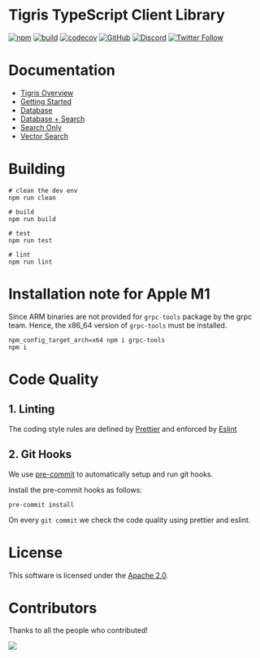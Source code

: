 # Tigris TypeScript Client Library

[![npm](https://img.shields.io/npm/v/@tigrisdata/core?logo=npm&logoColor=white)](https://www.npmjs.com/package/@tigrisdata/core)
[![build](https://github.com/tigrisdata/tigris-client-ts/actions/workflows/ts-ci.yml/badge.svg?branch=main)](https://github.com/tigrisdata/tigris-client-ts/actions/workflows/ts-ci.yml)
[![codecov](https://codecov.io/gh/tigrisdata/tigris-client-ts/branch/main/graph/badge.svg)](https://codecov.io/gh/tigrisdata/tigris-client-ts)
[![GitHub](https://img.shields.io/github/license/tigrisdata/tigris-client-ts)](https://github.com/tigrisdata/tigris-client-ts/blob/main/LICENSE)
[![Discord](https://img.shields.io/discord/1033842669983633488?color=%23596fff&label=Discord&logo=discord&logoColor=%23ffffff)](https://tigris.dev/discord)
[![Twitter Follow](https://img.shields.io/twitter/follow/tigrisdata?style=social)](https://twitter.com/tigrisdata)

# Documentation

- [Tigris Overview](https://www.tigrisdata.com/docs/concepts/)
- [Getting Started](https://www.tigrisdata.com/docs/quickstarts/quickstart-typescript/)
- [Database](https://www.tigrisdata.com/docs/sdkstools/typescript/database/)
- [Database + Search](https://www.tigrisdata.com/docs/sdkstools/typescript/database/search/)
- [Search Only](https://www.tigrisdata.com/docs/sdkstools/typescript/search/)
- [Vector Search](https://www.tigrisdata.com/docs/quickstarts/quickstart-vector-search/)

# Building

```
# clean the dev env
npm run clean

# build
npm run build

# test
npm run test

# lint
npm run lint
```

# Installation note for Apple M1

Since ARM binaries are not provided for `grpc-tools` package by the grpc
team. Hence, the x86_64 version of `grpc-tools` must be installed.

```shell
npm_config_target_arch=x64 npm i grpc-tools
npm i
```

# Code Quality

## 1. Linting

The coding style rules are defined by [Prettier](https://prettier.io/) and
enforced by [Eslint](https://eslint.org)

## 2. Git Hooks

We use [pre-commit](https://pre-commit.com/index.html) to automatically
setup and run git hooks.

Install the pre-commit hooks as follows:

```shell
pre-commit install
```

On every `git commit` we check the code quality using prettier and eslint.

# License

This software is licensed under the [Apache 2.0](LICENSE).

# Contributors

Thanks to all the people who contributed!

<a href="https://github.com/tigrisdata/tigris-client-ts/graphs/contributors">
	<img src="https://contrib.rocks/image?repo=tigrisdata/tigris-client-ts" />
</a>
